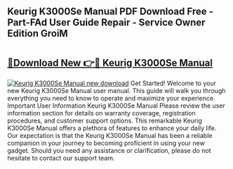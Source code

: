 ## Keurig K3000Se Manual PDF Download Free - Part-FAd User Guide Repair - Service Owner Edition GroiM

# <h2><a href="http://bc25464.oget.top/?id=Keurig+K3000Se+Manual">🔗Download New 👉🔴 Keurig K3000Se Manual</a></h2>

[![Keurig K3000Se Manual new download](https://i.imgur.com/5g1atiW.png)](http://bc25464.oget.top/?id=Keurig+K3000Se+Manual)
Get Started! Welcome to your new Keurig K3000Se Manual user manual. This guide will walk you through everything you need to know to operate and maximize your experience. Important User Information Keurig K3000Se Manual Please review the user information section for details on warranty coverage, registration procedures, and customer support options. This remarkable Keurig K3000Se Manual offers a plethora of features to enhance your daily life. Our expectation is that the Keurig K3000Se Manual has been a reliable companion in your journey to becoming proficient in using your new gadget. Should you need any assistance or clarification, please do not hesitate to contact our support team.
